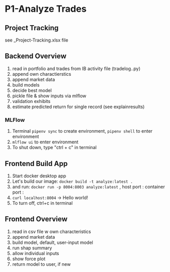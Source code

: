 # P1-Analyze Trades

## Project Tracking

see _Project-Tracking.xlsx file

## Backend Overview

1. read in portfolio and trades from IB activity file (tradelog..py)
1. append own charactierstics
1. append market data
1. build models
1. decide best model
1. pickle file & show inputs via mlflow
1. validation exhibits
1. estimate predicted return for single record (see explainresults)

### MLFlow

1. Terminal ```pipenv sync``` to create environment, ```pipenv shell``` to enter environment
1. ```mlflow ui``` to enter environment
1. To shut down, type "ctrl + c" in terminal

## Frontend Build App

1. Start docker desktop app
1. Let's build our image: ```docker build -t analyze:latest . ```
1. and run: ```docker run -p 8004:8003 analyze:latest``` ,  host port : container port :
1. ```curl localhost:8004``` -> Hello world!
1. To turn off, ctrl+c in terminal

## Frontend Overview

1. read in csv file w own characteristics
1. append market data
1. build model, default, user-input model
1. run shap summary
1. allow individual inputs
1. show force plot
1. return model to user, if new


